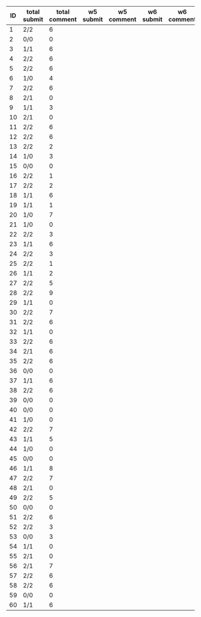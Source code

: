|   ID | total submit   |   total comment | w5 submit   | w5 comment   | w6 submit   | w6 comment   | w7 submit   | w7 comment   | w8 submit   | w8 comment   |
|------|----------------|-----------------|-------------|--------------|-------------|--------------|-------------|--------------|-------------|--------------|
|    1 | 2/2            |               6 |             |              |             |              |             |              |             |              |
|    2 | 0/0            |               0 |             |              |             |              |             |              |             |              |
|    3 | 1/1            |               6 |             |              |             |              |             |              |             |              |
|    4 | 2/2            |               6 |             |              |             |              |             |              |             |              |
|    5 | 2/2            |               6 |             |              |             |              |             |              |             |              |
|    6 | 1/0            |               4 |             |              |             |              |             |              |             |              |
|    7 | 2/2            |               6 |             |              |             |              |             |              |             |              |
|    8 | 2/1            |               0 |             |              |             |              |             |              |             |              |
|    9 | 1/1            |               3 |             |              |             |              |             |              |             |              |
|   10 | 2/1            |               0 |             |              |             |              |             |              |             |              |
|   11 | 2/2            |               6 |             |              |             |              |             |              |             |              |
|   12 | 2/2            |               6 |             |              |             |              |             |              |             |              |
|   13 | 2/2            |               2 |             |              |             |              |             |              |             |              |
|   14 | 1/0            |               3 |             |              |             |              |             |              |             |              |
|   15 | 0/0            |               0 |             |              |             |              |             |              |             |              |
|   16 | 2/2            |               1 |             |              |             |              |             |              |             |              |
|   17 | 2/2            |               2 |             |              |             |              |             |              |             |              |
|   18 | 1/1            |               6 |             |              |             |              |             |              |             |              |
|   19 | 1/1            |               1 |             |              |             |              |             |              |             |              |
|   20 | 1/0            |               7 |             |              |             |              |             |              |             |              |
|   21 | 1/0            |               0 |             |              |             |              |             |              |             |              |
|   22 | 2/2            |               3 |             |              |             |              |             |              |             |              |
|   23 | 1/1            |               6 |             |              |             |              |             |              |             |              |
|   24 | 2/2            |               3 |             |              |             |              |             |              |             |              |
|   25 | 2/2            |               1 |             |              |             |              |             |              |             |              |
|   26 | 1/1            |               2 |             |              |             |              |             |              |             |              |
|   27 | 2/2            |               5 |             |              |             |              |             |              |             |              |
|   28 | 2/2            |               9 |             |              |             |              |             |              |             |              |
|   29 | 1/1            |               0 |             |              |             |              |             |              |             |              |
|   30 | 2/2            |               7 |             |              |             |              |             |              |             |              |
|   31 | 2/2            |               6 |             |              |             |              |             |              |             |              |
|   32 | 1/1            |               0 |             |              |             |              |             |              |             |              |
|   33 | 2/2            |               6 |             |              |             |              |             |              |             |              |
|   34 | 2/1            |               6 |             |              |             |              |             |              |             |              |
|   35 | 2/2            |               6 |             |              |             |              |             |              |             |              |
|   36 | 0/0            |               0 |             |              |             |              |             |              |             |              |
|   37 | 1/1            |               6 |             |              |             |              |             |              |             |              |
|   38 | 2/2            |               6 |             |              |             |              |             |              |             |              |
|   39 | 0/0            |               0 |             |              |             |              |             |              |             |              |
|   40 | 0/0            |               0 |             |              |             |              |             |              |             |              |
|   41 | 1/0            |               0 |             |              |             |              |             |              |             |              |
|   42 | 2/2            |               7 |             |              |             |              |             |              |             |              |
|   43 | 1/1            |               5 |             |              |             |              |             |              |             |              |
|   44 | 1/0            |               0 |             |              |             |              |             |              |             |              |
|   45 | 0/0            |               0 |             |              |             |              |             |              |             |              |
|   46 | 1/1            |               8 |             |              |             |              |             |              |             |              |
|   47 | 2/2            |               7 |             |              |             |              |             |              |             |              |
|   48 | 2/1            |               0 |             |              |             |              |             |              |             |              |
|   49 | 2/2            |               5 |             |              |             |              |             |              |             |              |
|   50 | 0/0            |               0 |             |              |             |              |             |              |             |              |
|   51 | 2/2            |               6 |             |              |             |              |             |              |             |              |
|   52 | 2/2            |               3 |             |              |             |              |             |              |             |              |
|   53 | 0/0            |               3 |             |              |             |              |             |              |             |              |
|   54 | 1/1            |               0 |             |              |             |              |             |              |             |              |
|   55 | 2/1            |               0 |             |              |             |              |             |              |             |              |
|   56 | 2/1            |               7 |             |              |             |              |             |              |             |              |
|   57 | 2/2            |               6 |             |              |             |              |             |              |             |              |
|   58 | 2/2            |               6 |             |              |             |              |             |              |             |              |
|   59 | 0/0            |               0 |             |              |             |              |             |              |             |              |
|   60 | 1/1            |               6 |             |              |             |              |             |              |             |              |